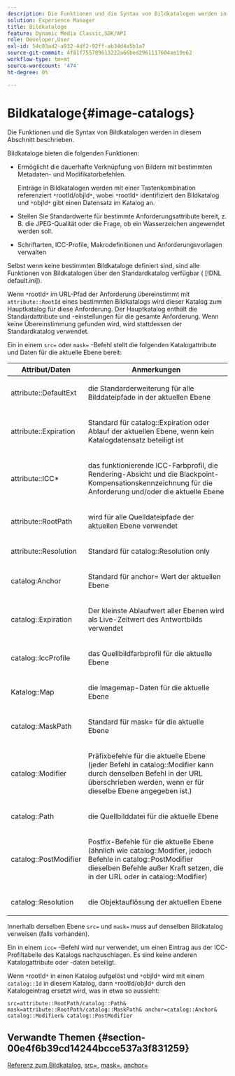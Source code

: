 ```yaml
---
description: Die Funktionen und die Syntax von Bildkatalogen werden in diesem Abschnitt beschrieben.
solution: Experience Manager
title: Bildkataloge
feature: Dynamic Media Classic,SDK/API
role: Developer,User
exl-id: 54c83ad2-a932-4df2-92ff-ab34d4a5b1a7
source-git-commit: 4f81f755789613222a66bed2961117604ae19e62
workflow-type: tm+mt
source-wordcount: '474'
ht-degree: 0%

---
```


# Bildkataloge{#image-catalogs}

Die Funktionen und die Syntax von Bildkatalogen werden in diesem Abschnitt beschrieben.

Bildkataloge bieten die folgenden Funktionen:

* Ermöglicht die dauerhafte Verknüpfung von Bildern mit bestimmten Metadaten- und Modifikatorbefehlen.

  Einträge in Bildkatalogen werden mit einer Tastenkombination referenziert `*`rootId/objId`*`, wobei `*`rootId`*` identifiziert den Bildkatalog und `*`objId`*` gibt einen Datensatz im Katalog an.
* Stellen Sie Standardwerte für bestimmte Anforderungsattribute bereit, z. B. die JPEG-Qualität oder die Frage, ob ein Wasserzeichen angewendet werden soll.
* Schriftarten, ICC-Profile, Makrodefinitionen und Anforderungsvorlagen verwalten

Selbst wenn keine bestimmten Bildkataloge definiert sind, sind alle Funktionen von Bildkatalogen über den Standardkatalog verfügbar ( [!DNL default.ini]).

Wenn `*`rootId`*` im URL-Pfad der Anforderung übereinstimmt mit `attribute::RootId` eines bestimmten Bildkatalogs wird dieser Katalog zum Hauptkatalog für diese Anforderung. Der Hauptkatalog enthält die Standardattribute und -einstellungen für die gesamte Anforderung. Wenn keine Übereinstimmung gefunden wird, wird stattdessen der Standardkatalog verwendet.

Ein in einem `src=` oder `mask=` -Befehl stellt die folgenden Katalogattribute und Daten für die aktuelle Ebene bereit:

<table id="table_D3FA66EA5D054745900DE5A120885AA8"> 
 <thead> 
  <tr> 
   <th class="entry"> <b> Attribut/Daten</b> </th> 
   <th class="entry"> <b> Anmerkungen</b> </th> 
  </tr> 
 </thead>
 <tbody> 
  <tr> 
   <td> <p> <span class="codeph"> attribute::DefaultExt</span> </p> </td> 
   <td> <p> die Standarderweiterung für alle Bilddateipfade in der aktuellen Ebene </p> </td> 
  </tr> 
  <tr> 
   <td> <p> <span class="codeph"> attribute::Expiration</span> </p> </td> 
   <td> <p> Standard für <span class="codeph"> catalog::Expiration</span> oder Ablauf der aktuellen Ebene, wenn kein Katalogdatensatz beteiligt ist </p> </td> 
  </tr> 
  <tr> 
   <td> <p> <span class="codeph"> attribute::ICC*</span> </p> </td> 
   <td> <p> das funktionierende ICC-Farbprofil, die Rendering-Absicht und die Blackpoint-Kompensationskennzeichnung für die Anforderung und/oder die aktuelle Ebene </p> </td> 
  </tr> 
  <tr> 
   <td> <p> <span class="codeph"> attribute::RootPath</span> </p> </td> 
   <td> <p> wird für alle Quelldateipfade der aktuellen Ebene verwendet </p> </td> 
  </tr> 
  <tr> 
   <td> <p> <span class="codeph"> attribute::Resolution</span> </p> </td> 
   <td> <p> Standard für <span class="codeph"> catalog::Resolution</span> only </p> </td> 
  </tr> 
  <tr> 
   <td> <p> <span class="codeph"> catalog:Anchor</span> </p> </td> 
   <td> <p> Standard für <span class="codeph"> anchor=</span> Wert der aktuellen Ebene </p> </td> 
  </tr> 
  <tr> 
   <td> <p> <span class="codeph"> catalog::Expiration</span> </p> </td> 
   <td> <p> Der kleinste Ablaufwert aller Ebenen wird als Live-Zeitwert des Antwortbilds verwendet </p> </td> 
  </tr> 
  <tr> 
   <td> <p> <span class="codeph"> catalog::IccProfile</span> </p> </td> 
   <td> <p> das Quellbildfarbprofil für die aktuelle Ebene </p> </td> 
  </tr> 
  <tr> 
   <td> <p> <span class="codeph"> Katalog::Map</span> </p> </td> 
   <td> <p> die Imagemap-Daten für die aktuelle Ebene </p> </td> 
  </tr> 
  <tr> 
   <td> <p> <span class="codeph"> catalog::MaskPath</span> </p> </td> 
   <td> <p> Standard für <span class="codeph"> mask=</span> für die aktuelle Ebene </p> </td> 
  </tr> 
  <tr> 
   <td> <p> <span class="codeph"> catalog::Modifier</span> </p> </td> 
   <td> <p> Präfixbefehle für die aktuelle Ebene (jeder Befehl in <span class="codeph"> catalog::Modifier</span> kann durch denselben Befehl in der URL überschrieben werden, wenn er für dieselbe Ebene angegeben ist.) </p> </td> 
  </tr> 
  <tr> 
   <td> <p> <span class="codeph"> catalog::Path</span> </p> </td> 
   <td> <p> die Quellbilddatei für die aktuelle Ebene </p> </td> 
  </tr> 
  <tr> 
   <td> <p> <span class="codeph"> catalog::PostModifier</span> </p> </td> 
   <td> <p> Postfix-Befehle für die aktuelle Ebene (ähnlich wie <span class="codeph"> catalog::Modifier</span>, jedoch Befehle in <span class="codeph"> catalog::PostModifier</span> dieselben Befehle außer Kraft setzen, die in der URL oder in <span class="codeph"> catalog::Modifier</span>) </p> </td> 
  </tr> 
  <tr> 
   <td> <p> <span class="codeph"> catalog::Resolution</span> </p> </td> 
   <td> <p> die Objektauflösung der aktuellen Ebene </p> </td> 
  </tr> 
 </tbody> 
</table>

Innerhalb derselben Ebene `src=` und `mask=` muss auf denselben Bildkatalog verweisen (falls vorhanden).

Ein in einem `icc=` -Befehl wird nur verwendet, um einen Eintrag aus der ICC-Profiltabelle des Katalogs nachzuschlagen. Es sind keine anderen Katalogattribute oder -daten beteiligt.

Wenn `*`rootId`*` in einen Katalog aufgelöst und `*`objId`*` wird mit einem `catalog::Id` in diesem Katalog, dann `*`rootId/objId`*` durch den Katalogeintrag ersetzt wird, was in etwa so aussieht:

`src=attribute::RootPath/catalog::Path& mask=attribute::RootPath/catalog::MaskPath& anchor=catalog::Anchor& catalog::Modifier& catalog::PostModifier`

## Verwandte Themen {#section-00e4f6b39cd14244bcce537a3f831259}

[Referenz zum Bildkatalog](../../../../../is-api/image-catalog/image-serving-api-ref/c-image-catalog-reference/c-overview/c-overview.md#concept-9ce2b6a133de45f783e95cabc5810ac3), [src=](../../../../../is-api/http-ref/image-serving-api-ref/c-http-protocol-reference/c-command-reference/r-src.md#reference-f6506637778c4c69bf106a7924a91ab1), [mask=](../../../../../is-api/http-ref/image-serving-api-ref/c-http-protocol-reference/c-command-reference/r-mask.md#reference-922254e027404fb890b850e2723ee06e), [anchor=](../../../../../is-api/http-ref/image-serving-api-ref/c-http-protocol-reference/c-command-reference/r-anchor.md#reference-6661e548ab284b82828d8d94c8ddeb7c)
